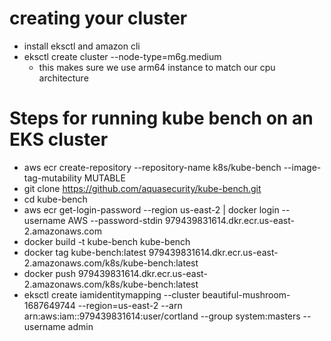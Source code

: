 # creating your cluster
- install eksctl and amazon cli
- eksctl create cluster --node-type=m6g.medium
  - this makes sure we use arm64 instance to match our cpu architecture 
# Steps for running kube bench on an EKS cluster
- aws ecr create-repository --repository-name k8s/kube-bench --image-tag-mutability MUTABLE
- git clone https://github.com/aquasecurity/kube-bench.git
- cd kube-bench
- aws ecr get-login-password --region us-east-2 | docker login --username AWS --password-stdin 979439831614.dkr.ecr.us-east-2.amazonaws.com
- docker build -t kube-bench kube-bench
- docker tag kube-bench:latest 979439831614.dkr.ecr.us-east-2.amazonaws.com/k8s/kube-bench:latest
- docker push 979439831614.dkr.ecr.us-east-2.amazonaws.com/k8s/kube-bench:latest
- eksctl create iamidentitymapping --cluster beautiful-mushroom-1687649744 --region=us-east-2 --arn     arn:aws:iam::979439831614:user/cortland --group system:masters --username admin
